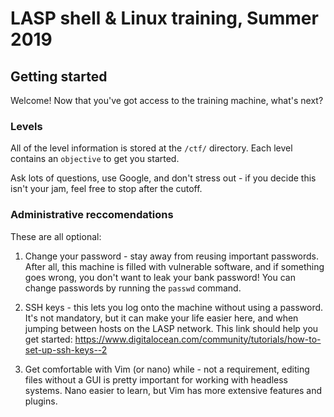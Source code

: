 # LASP shell & Linux training, Summer 2019
## Getting started
Welcome! Now that you've got access to the training machine, what's next?


### Levels
All of the level information is stored at the `/ctf/` directory. Each level
contains an `objective` to get you started.

Ask lots of questions, use Google, and don't stress out - if you decide this
isn't your jam, feel free to stop after the cutoff.


### Administrative reccomendations
These are all optional:

1.  Change your password - stay away from reusing important passwords.
    After all, this machine is filled with vulnerable software, and if
    something goes wrong, you don't want to leak your bank password!
    You can change passwords by running the `passwd` command.

2.  SSH keys - this lets you log onto the machine without using a password.
    It's not mandatory, but it can make your life easier here, and when jumping
    between hosts on the LASP network. This link should help you get started:
    https://www.digitalocean.com/community/tutorials/how-to-set-up-ssh-keys--2

3.  Get comfortable with Vim (or nano) while - not a requirement, editing
    files without a GUI is pretty important for working with headless systems.
    Nano easier to learn, but Vim has more extensive features and plugins.
